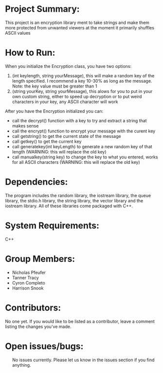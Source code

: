 <h1>Project	Summary:</h1>

   <p> This project is an encryption library ment to take strings and make them more protected from unwanted viewers at the moment it primarily shuffles ASCII values </p>

<h1>How	to	Run:</h1>

When you initialize the Encryption class, you have two options:
<ol>
    <li>(int keylength, string yourMessage), this will make a random key of the length specified. I recommend a key 10-30% as long as the message. Note: the key value must be greater than 1</li>
    <li>(string yourKey, string yourMessage), this alows for you to put in your own custom string, either to speed up decryption or to put weird characters in your key, any ASCII character will work</li> 
</ol>

After you have the Encryption initialized you can:
<ul>
<li>call the decrypt() function with a key to try and extract a string that makes sense</li>
<li>call the encrypt() function to encrypt your message with the curent key</li>
<li>call getstring() to get the current state of the message</li>
<li>call getkey() to get the current key</li>
<li>call generatekey(int keyLength) to generate a new random key of that length (WARNING: this will replace the old key)</li>
<li>call manualkey(string key) to change the key to what you entered, works for all ASCII characters (WARNING: this will replace the old key)</li>
</ul>

<h1>Dependencies:</h1>

<p>The program includes the random library, the iostream library, the queue library, the stdio.h library, the string library, the vector library and the iostream library.  All of these libraries come packaged with C++.</p>


<h1>System	Requirements:</h1>

  C++
  
<h1>Group	Members:</h1>

<ul>
    <li>Nicholas Pfeufer</li> 
    <li>Tanner Tracy</li> 
    <li>Cyron Completo</li>
    <li>Harrison Snook</li>
</ul>

<h1>Contributors:</h1>

<p>No one yet. If you would like to be listed as a contributor, leave a comment listing the changes you've made.</p>
    
<h1>Open	issues/bugs:</h1>
   <ul>
   <p>No issues currently. Please let us know in the issues section if you find anything.</p>
   </ul>
